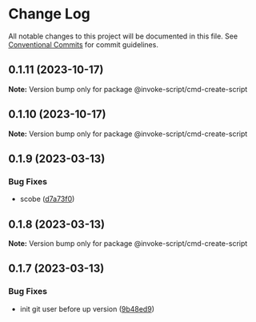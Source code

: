 # Change Log

All notable changes to this project will be documented in this file.
See [Conventional Commits](https://conventionalcommits.org) for commit guidelines.

## 0.1.11 (2023-10-17)

**Note:** Version bump only for package @invoke-script/cmd-create-script





## 0.1.10 (2023-10-17)

**Note:** Version bump only for package @invoke-script/cmd-create-script





## 0.1.9 (2023-03-13)


### Bug Fixes

* scobe ([d7a73f0](https://github.com/VladimirKalmykov/invoke-script/commit/d7a73f0))





## 0.1.8 (2023-03-13)

**Note:** Version bump only for package @invoke-script/cmd-create-script





## 0.1.7 (2023-03-13)


### Bug Fixes

* init git user before up version ([9b48ed9](https://github.com/VladimirKalmykov/invoke-script/commit/9b48ed9))
